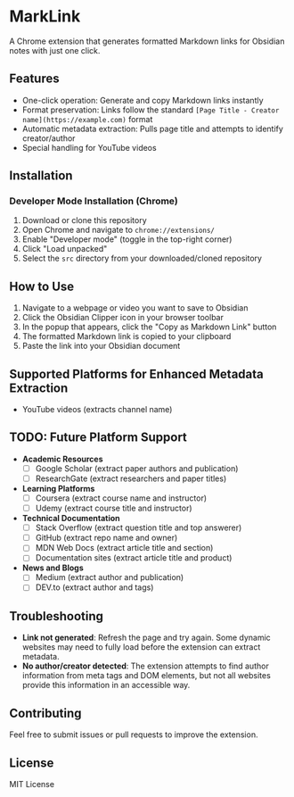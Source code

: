 # MarkLink

A Chrome extension that generates formatted Markdown links for Obsidian notes with just one click.

## Features

- One-click operation: Generate and copy Markdown links instantly
- Format preservation: Links follow the standard `[Page Title - Creator name](https://example.com)` format
- Automatic metadata extraction: Pulls page title and attempts to identify creator/author
- Special handling for YouTube videos

## Installation

### Developer Mode Installation (Chrome)

1. Download or clone this repository
2. Open Chrome and navigate to `chrome://extensions/`
3. Enable "Developer mode" (toggle in the top-right corner)
4. Click "Load unpacked"
5. Select the `src` directory from your downloaded/cloned repository

## How to Use

1. Navigate to a webpage or video you want to save to Obsidian
2. Click the Obsidian Clipper icon in your browser toolbar
3. In the popup that appears, click the "Copy as Markdown Link" button
4. The formatted Markdown link is copied to your clipboard
5. Paste the link into your Obsidian document

## Supported Platforms for Enhanced Metadata Extraction

- YouTube videos (extracts channel name)

## TODO: Future Platform Support

- **Academic Resources**
  - [ ] Google Scholar (extract paper authors and publication)
  - [ ] ResearchGate (extract researchers and paper titles)

- **Learning Platforms**
  - [ ] Coursera (extract course name and instructor)
  - [ ] Udemy (extract course title and instructor)

- **Technical Documentation**
  - [ ] Stack Overflow (extract question title and top answerer)
  - [ ] GitHub (extract repo name and owner)
  - [ ] MDN Web Docs (extract article title and section)
  - [ ] Documentation sites (extract article title and product)

- **News and Blogs**
  - [ ] Medium (extract author and publication)
  - [ ] DEV.to (extract author and tags)

## Troubleshooting

- **Link not generated**: Refresh the page and try again. Some dynamic websites may need to fully load before the extension can extract metadata.
- **No author/creator detected**: The extension attempts to find author information from meta tags and DOM elements, but not all websites provide this information in an accessible way.

## Contributing

Feel free to submit issues or pull requests to improve the extension.

## License

MIT License
